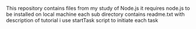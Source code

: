 This repository contains files from my study of Node.js
it requires node.js to be installed on local machine
each sub directory contains readme.txt with description of tutorial
i use startTask script to initiate each task 
